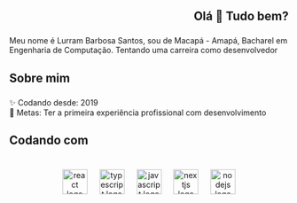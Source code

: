 <h2 align="right">Olá 👋 Tudo bem?</h2>

###

<p align="left">Meu nome é Lurram Barbosa Santos, sou de Macapá - Amapá, Bacharel em Engenharia de Computação. Tentando uma carreira como desenvolvedor</p>

###

<h2 align="left">Sobre mim</h2>

###

<p align="left">✨ Codando desde: 2019<br>🎯 Metas: Ter a primeira experiência profissional com desenvolvimento</p>

###

<h2 align="left">Codando com</h2>

###

<br clear="both">

<div align="center">
  <img src="https://cdn.jsdelivr.net/gh/devicons/devicon/icons/react/react-original.svg" height="45" alt="react logo"  />
  <img width="14" />
  <img src="https://cdn.jsdelivr.net/gh/devicons/devicon/icons/typescript/typescript-original.svg" height="45" alt="typescript logo"  />
  <img width="14" />
  <img src="https://cdn.jsdelivr.net/gh/devicons/devicon/icons/javascript/javascript-original.svg" height="45" alt="javascript logo"  />
  <img width="14" />
  <img src="https://cdn.jsdelivr.net/gh/devicons/devicon/icons/nextjs/nextjs-original.svg" height="45" alt="nextjs logo"  />
  <img width="14" />
  <img src="https://cdn.jsdelivr.net/gh/devicons/devicon/icons/nodejs/nodejs-original.svg" height="45" alt="nodejs logo"  />
</div>

###
